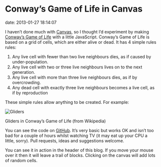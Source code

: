 # Conway’s Game of Life in Canvas

date:   2013-01-27 18:14:07

I haven’t done much with [Canvas](https://developer.mozilla.org/en-US/docs/HTML/Canvas/Tutorial), so I thought I’d experiment by making [Conway’s Game of Life](http://en.wikipedia.org/wiki/Conway_game) with a little JavaScript. Conway’s Game of Life is based on a grid of cells, which are either alive or dead. It has 4 simple rules rules:

1. Any live cell with fewer than two live neighbours dies, as if caused by under-population.
2. Any live cell with two or three live neighbours lives on to the next generation.
3. Any live cell with more than three live neighbours dies, as if by overcrowding.
4. Any dead cell with exactly three live neighbours becomes a live cell, as if by reproduction

These simple rules allow anything to be created. For example:

![Gliders](http://upload.wikimedia.org/wikipedia/commons/e/e5/Gospers_glider_gun.gif)

Gliders in Conway’s Game of Life (from Wikipedia)


You can see the code on [GitHub](https://github.com/dave1010/conway-canvas/blob/master/conway.js). It’s very basic but works OK and isn’t too bad for a couple of hours whilst watching TV (it may eat up your CPU a little, sorry). Pull requests, ideas and suggestions welcome.

You can see it in action in the header of this blog. If you move your mouse over it then it will leave a trail of blocks. Clicking on the canvas will add lots of random cells.
